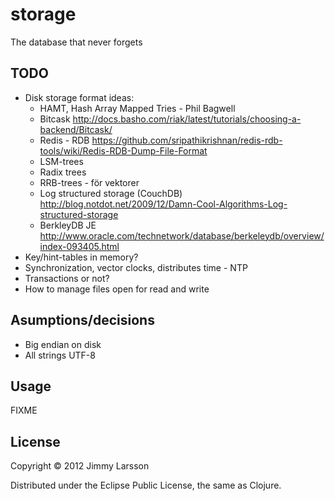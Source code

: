 # storage

The database that never forgets

## TODO

* Disk storage format ideas: 
  * HAMT, Hash Array Mapped Tries - Phil Bagwell
  * Bitcask http://docs.basho.com/riak/latest/tutorials/choosing-a-backend/Bitcask/
  * Redis - RDB https://github.com/sripathikrishnan/redis-rdb-tools/wiki/Redis-RDB-Dump-File-Format
  * LSM-trees
  * Radix trees
  * RRB-trees - för vektorer
  * Log structured storage (CouchDB) http://blog.notdot.net/2009/12/Damn-Cool-Algorithms-Log-structured-storage
  * BerkleyDB JE http://www.oracle.com/technetwork/database/berkeleydb/overview/index-093405.html  
* Key/hint-tables in memory?
* Synchronization, vector clocks, distributes time - NTP
* Transactions or not?
* How to manage files open for read and write

## Asumptions/decisions

* Big endian on disk
* All strings UTF-8

## Usage

FIXME

## License

Copyright © 2012 Jimmy Larsson

Distributed under the Eclipse Public License, the same as Clojure.
